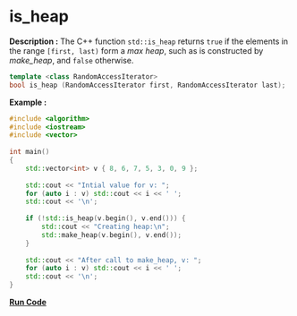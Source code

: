 # is_heap

**Description :** The C++ function `std::is_heap` returns `true` if the elements in the range `[first, last)` form a _max heap_, such as is constructed by _make_heap_, and `false` otherwise.
```cpp
template <class RandomAccessIterator>
bool is_heap (RandomAccessIterator first, RandomAccessIterator last);
```
**Example :**

```cpp
#include <algorithm>
#include <iostream>
#include <vector>
 
int main()
{
    std::vector<int> v { 8, 6, 7, 5, 3, 0, 9 };
 
    std::cout << "Intial value for v: ";
    for (auto i : v) std::cout << i << ' ';
    std::cout << '\n';
 
    if (!std::is_heap(v.begin(), v.end())) {
        std::cout << "Creating heap:\n";
        std::make_heap(v.begin(), v.end());
    }
 
    std::cout << "After call to make_heap, v: ";
    for (auto i : v) std::cout << i << ' ';
    std::cout << '\n';
}
```

**[Run Code](https://rextester.com/CWLO88991)**
